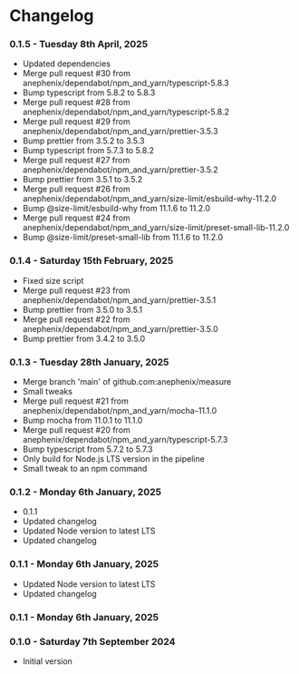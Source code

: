 # Changelog

### 0.1.5 - Tuesday 8th April, 2025

- Updated dependencies
- Merge pull request #30 from anephenix/dependabot/npm_and_yarn/typescript-5.8.3
- Bump typescript from 5.8.2 to 5.8.3
- Merge pull request #28 from anephenix/dependabot/npm_and_yarn/typescript-5.8.2
- Merge pull request #29 from anephenix/dependabot/npm_and_yarn/prettier-3.5.3
- Bump prettier from 3.5.2 to 3.5.3
- Bump typescript from 5.7.3 to 5.8.2
- Merge pull request #27 from anephenix/dependabot/npm_and_yarn/prettier-3.5.2
- Bump prettier from 3.5.1 to 3.5.2
- Merge pull request #26 from anephenix/dependabot/npm_and_yarn/size-limit/esbuild-why-11.2.0
- Bump @size-limit/esbuild-why from 11.1.6 to 11.2.0
- Merge pull request #24 from anephenix/dependabot/npm_and_yarn/size-limit/preset-small-lib-11.2.0
- Bump @size-limit/preset-small-lib from 11.1.6 to 11.2.0

### 0.1.4 - Saturday 15th February, 2025

- Fixed size script
- Merge pull request #23 from anephenix/dependabot/npm_and_yarn/prettier-3.5.1
- Bump prettier from 3.5.0 to 3.5.1
- Merge pull request #22 from anephenix/dependabot/npm_and_yarn/prettier-3.5.0
- Bump prettier from 3.4.2 to 3.5.0

### 0.1.3 - Tuesday 28th January, 2025

- Merge branch 'main' of github.com:anephenix/measure
- Small tweaks
- Merge pull request #21 from anephenix/dependabot/npm_and_yarn/mocha-11.1.0
- Bump mocha from 11.0.1 to 11.1.0
- Merge pull request #20 from anephenix/dependabot/npm_and_yarn/typescript-5.7.3
- Bump typescript from 5.7.2 to 5.7.3
- Only build for Node.js LTS version in the pipeline
- Small tweak to an npm command

### 0.1.2 - Monday 6th January, 2025

- 0.1.1
- Updated changelog
- Updated Node version to latest LTS
- Updated changelog

### 0.1.1 - Monday 6th January, 2025

- Updated Node version to latest LTS
- Updated changelog

### 0.1.1 - Monday 6th January, 2025



### 0.1.0 - Saturday 7th September 2024

* Initial version